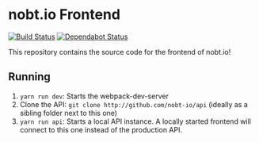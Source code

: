 # nobt.io Frontend

[![Build Status](https://travis-ci.org/nobt-io/frontend.svg?branch=master)](https://travis-ci.org/nobt-io/frontend)
[![Dependabot Status](https://api.dependabot.com/badges/status?host=github&repo=nobt-io/frontend)](https://dependabot.com)

This repository contains the source code for the frontend of nobt.io!

## Running

1. `yarn run dev`: Starts the webpack-dev-server
2. Clone the API: `git clone http://github.com/nobt-io/api` (ideally as a sibling folder next to this one)
3. `yarn run api`: Starts a local API instance. A locally started frontend will connect to this one instead of the production API.
